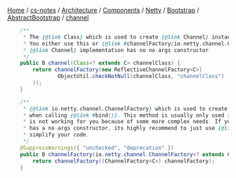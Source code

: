 [Home](https://mengxianbin.github.io) /
[cs-notes](https://mengxianbin.github.io/cs-notes/site) /
[Architecture](https://mengxianbin.github.io/cs-notes/site/Architecture) /
[Components](https://mengxianbin.github.io/cs-notes/site/Architecture/Components) /
[Netty](https://mengxianbin.github.io/cs-notes/site/Architecture/Components/Netty) /
[Bootstrap](https://mengxianbin.github.io/cs-notes/site/Architecture/Components/Netty/Bootstrap) /
[AbstractBootstrap](https://mengxianbin.github.io/cs-notes/site/Architecture/Components/Netty/Bootstrap/AbstractBootstrap) /
[channel](https://mengxianbin.github.io/cs-notes/site/Architecture/Components/Netty/Bootstrap/AbstractBootstrap/channel)

```java
    /**
     * The {@link Class} which is used to create {@link Channel} instances from.
     * You either use this or {@link #channelFactory(io.netty.channel.ChannelFactory)} if your
     * {@link Channel} implementation has no no-args constructor.
     */
    public B channel(Class<? extends C> channelClass) {
        return channelFactory(new ReflectiveChannelFactory<C>(
                ObjectUtil.checkNotNull(channelClass, "channelClass")
        ));
    }

    /**
     * {@link io.netty.channel.ChannelFactory} which is used to create {@link Channel} instances from
     * when calling {@link #bind()}. This method is usually only used if {@link #channel(Class)}
     * is not working for you because of some more complex needs. If your {@link Channel} implementation
     * has a no-args constructor, its highly recommend to just use {@link #channel(Class)} to
     * simplify your code.
     */
    @SuppressWarnings({ "unchecked", "deprecation" })
    public B channelFactory(io.netty.channel.ChannelFactory<? extends C> channelFactory) {
        return channelFactory((ChannelFactory<C>) channelFactory);
    }
```